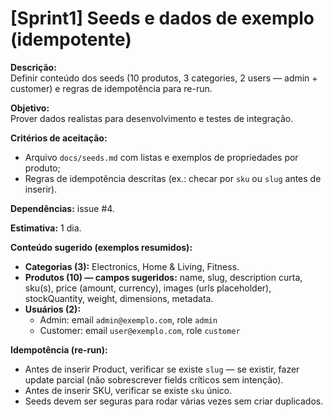 # [Sprint1] Seeds e dados de exemplo (idempotente)

**Descrição:**  
Definir conteúdo dos seeds (10 produtos, 3 categories, 2 users — admin + customer) e regras de idempotência para re-run.

**Objetivo:**  
Prover dados realistas para desenvolvimento e testes de integração.

**Critérios de aceitação:**  
- Arquivo `docs/seeds.md` com listas e exemplos de propriedades por produto;  
- Regras de idempotência descritas (ex.: checar por `sku` ou `slug` antes de inserir).

**Dependências:** issue #4.

**Estimativa:** 1 dia.

**Conteúdo sugerido (exemplos resumidos):**  
- **Categorias (3):** Electronics, Home & Living, Fitness.  
- **Produtos (10) — campos sugeridos:** name, slug, description curta, sku(s), price (amount, currency), images (urls placeholder), stockQuantity, weight, dimensions, metadata.  
- **Usuários (2):**  
  - Admin: email `admin@exemplo.com`, role `admin`  
  - Customer: email `user@exemplo.com`, role `customer`

**Idempotência (re-run):**  
- Antes de inserir Product, verificar se existe `slug` — se existir, fazer update parcial (não sobrescrever fields críticos sem intenção).  
- Antes de inserir SKU, verificar se existe `sku` único.  
- Seeds devem ser seguras para rodar várias vezes sem criar duplicados.
